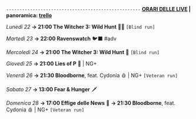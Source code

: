 <code>---------------------------------------------------</code>
<b><u>ORARI DELLE LIVE</u> | panoramica: <a href="https://trello.com/b/iKwdSGf3/sabaku">trello</a></b>

<i>Lunedì 22</i>
<b>→ 21:00 The Witcher 3: Wild Hunt</b> 🧝‍♂️ <code>[Blind run]</code>

<i>Martedì 23</i>
<b>→ 22:00 Ravenswatch</b> 🐦‍⬛ #adv

<i>Mercoledì 24</i>
<b>→ 21:00 The Witcher 3: Wild Hunt</b> 🦄 <code>[Blind run]</code>

<i>Giovedì 25</i>
<b>→ 21:00 Lies of P</b> 🤥 | NG+

<i>Venerdì 26</i>
<b>→ 21:30 Bloodborne</b>, feat. Cydonia 🩸 | NG+ <code>[Veteran run]</code>

<i>Sabato 27</i>
<b>→ 13:00 Fear & Hunger</b>  🗡

<i>Domenica 28</i>
<b>→ 17:00 Effige delle News</b> 📣
<b>→ 21:30 Bloodborne</b>, feat. Cydonia 🩸 | NG+ <code>[Veteran run]</code>
